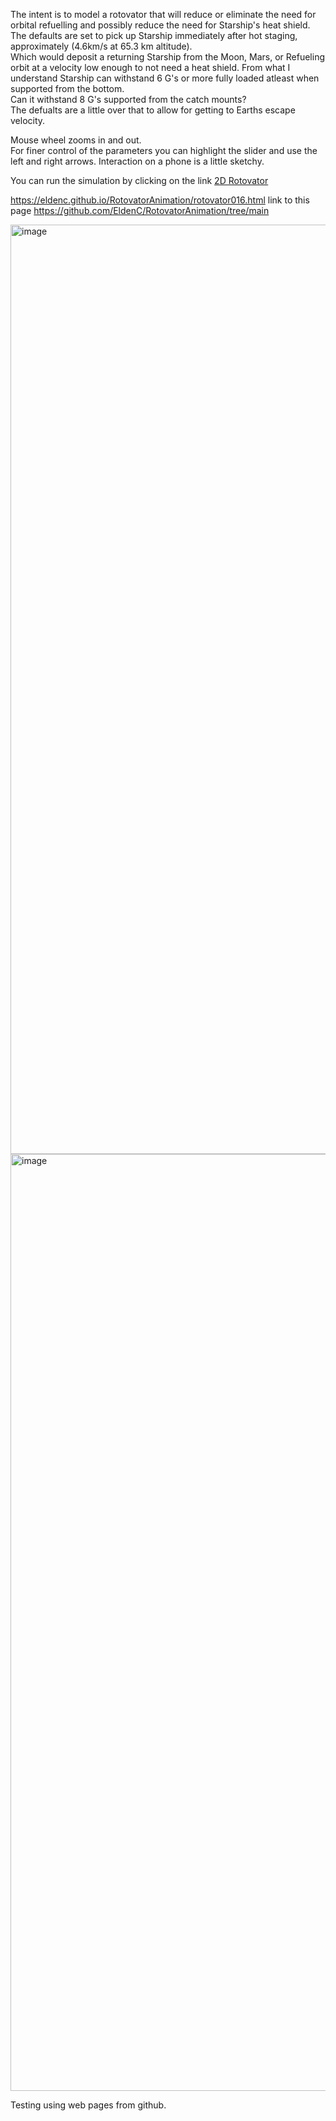 

The intent is to model a rotovator that will reduce or eliminate the need for orbital refuelling and possibly reduce the need for Starship's heat shield.
The defaults are set to pick up Starship immediately after hot staging, approximately (4.6km/s at 65.3 km altitude).  
Which would deposit a returning Starship from the Moon, Mars, or Refueling orbit at a velocity low enough to not need a heat shield.
From what I understand Starship can withstand 6 G's or more fully loaded atleast when supported from the bottom.  
Can it withstand 8 G's supported from the catch mounts?  
The defualts are a little over that to allow for getting to Earths escape velocity. 

Mouse wheel zooms in and out.  
For finer control of the parameters you can highlight the slider and use the left and right arrows.
Interaction on a phone is a little sketchy.

You can run the simulation by clicking on the link 
[2D Rotovator](https://eldenc.github.io/RotovatorAnimation/rotovator016.html)

https://eldenc.github.io/RotovatorAnimation/rotovator016.html
link to this page https://github.com/EldenC/RotovatorAnimation/tree/main

<img width="2469" height="1487" alt="image" src="https://github.com/user-attachments/assets/6453fe1c-0053-4b8b-aba9-3310f135c9d0" />

<img width="1489" height="1499" alt="image" src="https://github.com/user-attachments/assets/3f5b8692-9318-4f28-9a92-0458b5fdac9a" />


Testing using web pages from github.

